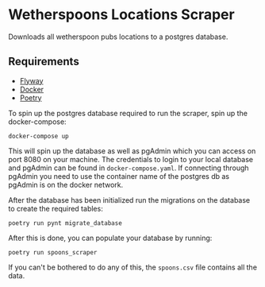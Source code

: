# Wetherspoons Locations Scraper

Downloads all wetherspoon pubs locations to a postgres database.

## Requirements

- [Flyway](https://flywaydb.org/)
- [Docker](https://www.docker.com/)
- [Poetry](https://python-poetry.org/)

To spin up the postgres database required to run the scraper, spin up the docker-compose:

```
docker-compose up
```

This will spin up the database as well as pgAdmin which you can access on port 8080 on your machine. The credentials to login to your local database and pgAdmin can be found in ```docker-compose.yaml```. If connecting through pgAdmin you need to use the container name of the postgres db as pgAdmin is on the docker network.


After the database has been initialized run the migrations on the database to create the required tables:

```
poetry run pynt migrate_database
```

After this is done, you can populate your database by running:

```
poetry run spoons_scraper
```

If you can't be bothered to do any of this, the ```spoons.csv``` file contains all the data.
